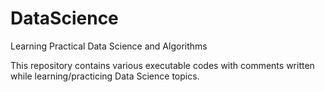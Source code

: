 # DataScience
Learning Practical Data Science and Algorithms

This repository contains various executable codes with comments written while learning/practicing Data Science topics.
